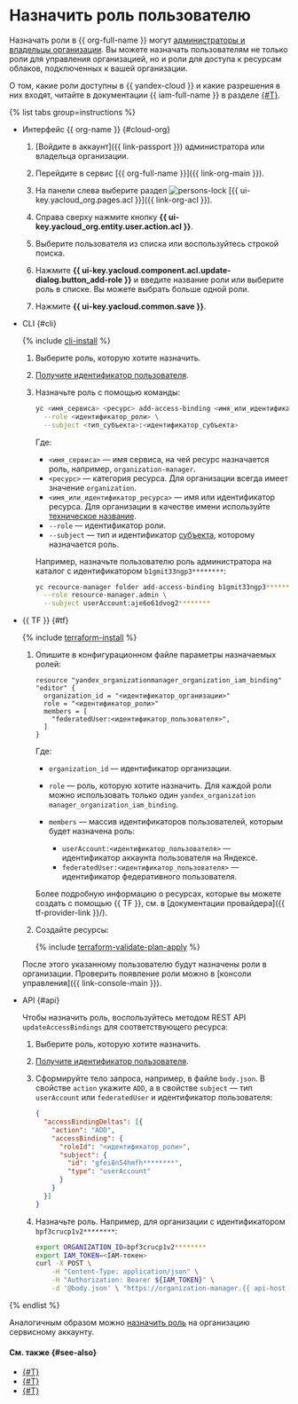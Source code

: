 # Назначить роль пользователю

Назначать роли в {{ org-full-name }} могут [администраторы и владельцы организации](add-org-admin.md). Вы можете назначать пользователям не только роли для управления организацией, но и роли для доступа к ресурсам облаков, подключенных к вашей организации.

О том, какие роли доступны в {{ yandex-cloud }} и какие разрешения в них входят, читайте в документации {{ iam-full-name }} в разделе [{#T}](../../iam/roles-reference.md).

{% list tabs group=instructions %}

- Интерфейс {{ org-name }} {#cloud-org}

  1. [Войдите в аккаунт]({{ link-passport }}) администратора или владельца организации.

  1. Перейдите в сервис [{{ org-full-name }}]({{ link-org-main }}).

  1. На панели слева выберите раздел ![persons-lock](../../_assets/console-icons/persons-lock.svg) [{{ ui-key.yacloud_org.pages.acl }}]({{ link-org-acl }}).

  1. Справа сверху нажмите кнопку **{{ ui-key.yacloud_org.entity.user.action.acl }}**.

  1. Выберите пользователя из списка или воспользуйтесь строкой поиска.

  1. Нажмите **{{ ui-key.yacloud.component.acl.update-dialog.button_add-role }}** и введите название роли или выберите роль в списке. Вы можете выбрать больше одной роли.

  1. Нажмите **{{ ui-key.yacloud.common.save }}**.

- CLI {#cli}

  {% include [cli-install](../../_includes/cli-install.md) %}

  1. Выберите роль, которую хотите назначить.

  1. [Получите идентификатор пользователя](../operations/users-get.md).

  1. Назначьте роль с помощью команды:

      ```bash
      yc <имя_сервиса> <ресурс> add-access-binding <имя_или_идентификатор_ресурса> \
        --role <идентификатор_роли> \
        --subject <тип_субъекта>:<идентификатор_субъекта>
      ```

      Где:

      * `<имя_сервиса>` — имя сервиса, на чей ресурс назначается роль, например, `organization-manager`.
      * `<ресурс>` — категория ресурса. Для организации всегда имеет значение `organization`.
      * `<имя_или_идентификатор_ресурса>` — имя или идентификатор ресурса. Для организации в качестве имени используйте [техническое название](../operations/org-profile.md).
      * `--role` — идентификатор роли.
      * `--subject` — тип и идентификатор [субъекта](../../iam/concepts/access-control/index.md#subject), которому назначается роль.

      Например, назначьте пользователю роль администратора на каталог с идентификатором `b1gmit33ngp3********`:

      ```bash
      yc recource-manager folder add-access-binding b1gmit33ngp3******** \
        --role resource-manager.admin \
        --subject userAccount:aje6o61dvog2********
      ```

- {{ TF }} {#tf}

  {% include [terraform-install](../../_includes/terraform-install.md) %}

  1. Опишите в конфигурационном файле параметры назначаемых ролей:

      ```hcl
      resource "yandex_organizationmanager_organization_iam_binding" "editor" {
        organization_id = "<идентификатор_организации>"
        role = "<идентификатор_роли>"
        members = [
          "federatedUser:<идентификатор_пользователя>",
        ]
      }
      ```

      Где:

      * `organization_id` — идентификатор организации.
      * `role` — роль, которую хотите назначить. Для каждой роли можно использовать только один `yandex_organization manager_organization_iam_binding`.
      * `members` — массив идентификаторов пользователей, которым будет назначена роль:

        * `userAccount:<идентификатор_пользователя>` — идентификатор аккаунта пользователя на Яндексе.
        * `federatedUser:<идентификатор_пользователя>` — идентификатор федеративного пользователя.

      Более подробную информацию о ресурсах, которые вы можете создать с помощью {{ TF }}, см. в [документации провайдера]({{ tf-provider-link }}/).

  1. Создайте ресурсы:

      {% include [terraform-validate-plan-apply](../../_tutorials/terraform-validate-plan-apply.md) %}
     
  После этого указанному пользователю будут назначены роли в организации. Проверить появление роли можно в [консоли управления]({{ link-console-main }}).

- API {#api}

  Чтобы назначить роль, воспользуйтесь методом REST API `updateAccessBindings` для соответствующего ресурса:

  1. Выберите роль, которую хотите назначить.

  1. [Получите идентификатор пользователя](../operations/users-get.md).

  1. Сформируйте тело запроса, например, в файле `body.json`. В свойстве `action` укажите `ADD`, а в свойстве `subject` — тип `userAccount` или `federatedUser` и идентификатор пользователя:

      ```json
      {
        "accessBindingDeltas": [{
          "action": "ADD",
          "accessBinding": {
            "roleId": "<идентификатор_роли>",
            "subject": {
              "id": "gfei8n54hmfh********",
              "type": "userAccount"
            }
          }
        }]
      }
      ```

  1. Назначьте роль. Например, для организации с идентификатором `bpf3crucp1v2********`:

      ```bash
      export ORGANIZATION_ID=bpf3crucp1v2********
      export IAM_TOKEN=<IAM-токен>
      curl -X POST \
          -H "Content-Type: application/json" \
          -H "Authorization: Bearer ${IAM_TOKEN}" \
          -d '@body.json' \	"https://organization-manager.{{ api-host }}/organization-manager/v1/organizations/${ORGANIZATION_ID}:updateAccessBindings"
      ```

{% endlist %}

Аналогичным образом можно [назначить роль](../../iam/operations/sa/assign-role-for-sa.md#binding-role-organization) на организацию сервисному аккаунту.

#### См. также {#see-also}

* [{#T}](../../iam/operations/sa/set-access-bindings.md)
* [{#T}](../../resource-manager/operations/cloud/set-access-bindings.md)
* [{#T}](../../resource-manager/operations/folder/set-access-bindings.md)
